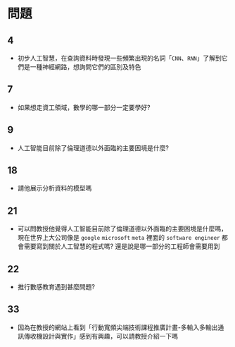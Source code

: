 # 問題
## 4
- 初步人工智慧，在查詢資料時發現一些頻繁出現的名詞「`CNN`、`RNN`」了解到它們是一種神經網路，想詢問它們的區別及特色
## 7
- 如果想走資工領域，數學的哪一部分一定要學好?
## 9
- 人工智能目前除了倫理道德以外面臨的主要困境是什麼?
## 18
- 請他展示分析資料的模型嗎
## 21
- 可以問教授他覺得人工智能目前除了倫理道德以外面臨的主要困境是什麼嗎，現在世界上大公司像是 `google` `microsoft` `meta` 裡面的 `software engineer` 都會需要寫到關於人工智慧的程式嗎? 還是說是哪一部分的工程師會需要用到
## 22
- 推行數感教育遇到甚麼問題?
## 33
- 因為在教授的網站上看到「行動寬頻尖端技術課程推廣計畫-多輸入多輸出通訊傳收機設計與實作」感到有興趣，可以請教授介紹一下嗎
